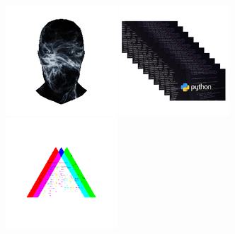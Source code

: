 ![Animated Preview](https://raw.githubusercontent.com/sahansharma/sahansharma/main/assets/3dgifmaker36787.gif)
![Animated Preview](https://raw.githubusercontent.com/sahansharma/sahansharma/main/assets/python.gif)
![Animated Preview](https://raw.githubusercontent.com/sahansharma/sahansharma/main/assets/anypira.gif)

